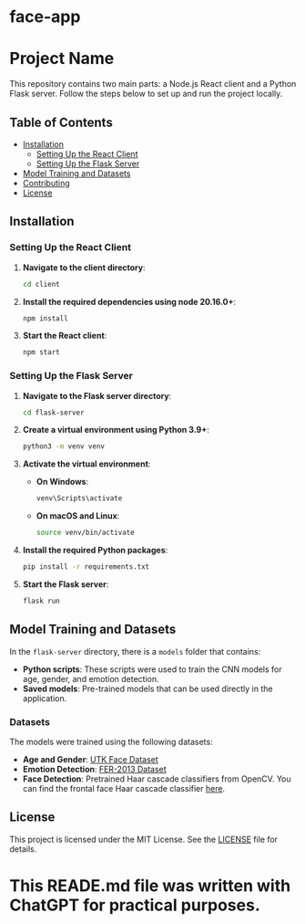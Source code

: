 # face-app

# Project Name

This repository contains two main parts: a Node.js React client and a Python Flask server. Follow the steps below to set up and run the project locally.

## Table of Contents

- [Installation](#installation)
  - [Setting Up the React Client](#setting-up-the-react-client)
  - [Setting Up the Flask Server](#setting-up-the-flask-server)
- [Model Training and Datasets](#model-training-and-datasets)
- [Contributing](#contributing)
- [License](#license)

## Installation

### Setting Up the React Client

1. **Navigate to the client directory**:
    ```bash
    cd client
    ```

2. **Install the required dependencies using node 20.16.0+**:
    ```bash
    npm install
    ```

3. **Start the React client**:
    ```bash
    npm start
    ```

### Setting Up the Flask Server

1. **Navigate to the Flask server directory**:
    ```bash
    cd flask-server
    ```

2. **Create a virtual environment using Python 3.9+**:
    ```bash
    python3 -m venv venv
    ```

3. **Activate the virtual environment**:

    - **On Windows**:
        ```bash
        venv\Scripts\activate
        ```
    - **On macOS and Linux**:
        ```bash
        source venv/bin/activate
        ```

4. **Install the required Python packages**:
    ```bash
    pip install -r requirements.txt
    ```

5. **Start the Flask server**:
    ```bash
    flask run
    ```

## Model Training and Datasets

In the `flask-server` directory, there is a `models` folder that contains:

- **Python scripts**: These scripts were used to train the CNN models for age, gender, and emotion detection.
- **Saved models**: Pre-trained models that can be used directly in the application.

### Datasets

The models were trained using the following datasets:

- **Age and Gender**: [UTK Face Dataset](https://susanqq.github.io/UTKFace/)
- **Emotion Detection**: [FER-2013 Dataset](https://www.kaggle.com/datasets/msambare/fer2013)
- **Face Detection**: Pretrained Haar cascade classifiers from OpenCV. You can find the frontal face Haar cascade classifier [here](https://github.com/opencv/opencv/blob/master/data/haarcascades/haarcascade_frontalface_default.xml).

## License

This project is licensed under the MIT License. See the [LICENSE](LICENSE) file for details.


# This READE.md file was written with ChatGPT for practical purposes.
